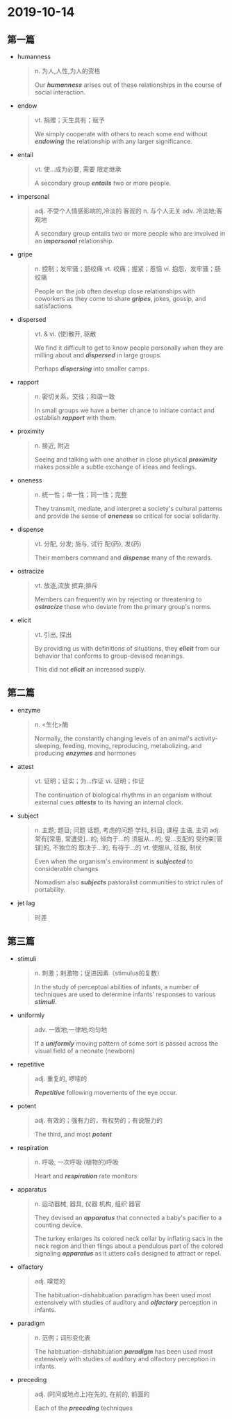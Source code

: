 # 2019-10-14

## 第一篇

* humanness

  > n. 为人,人性,为人的资格
  >
  > Our ***humanness*** arises out of these relationships in the course of social interaction.

* endow

  > vt. 捐赠；天生具有；赋予
  >
  > We simply cooperate with others to reach some end without ***endowing*** the relationship with any larger significance.

* entail

  > vt. 使…成为必要, 需要
  > 限定继承
  >
  > A secondary group ***entails*** two or more people.

* impersonal 

  > adj. 不受个人情感影响的,冷淡的
  > 客观的
  > n. 与个人无关
  > adv. 冷淡地;客观地
  >
  > A secondary group entails two or more people who are involved in an ***impersonal*** relationship.

* gripe

  > n. 控制；发牢骚；肠绞痛
  > vt. 绞痛；握紧；惹恼
  > vi. 抱怨，发牢骚；肠绞痛
  >
  > People on the job often develop close relationships with coworkers as they come to share ***gripes***, jokes, gossip, and satisfactions.

* dispersed 

  > vt. & vi. (使)散开, 驱散
  >
  > We find it difficult to get to know people personally when they are milling about and ***dispersed*** in large groups.
  >
  > Perhaps ***dispersing*** into smaller camps.

* rapport 

  > n. 密切关系，交往；和谐一致
  >
  > In small groups we have a better chance to initiate contact and establish ***rapport*** with them.

* proximity 

  > n. 接近, 附近
  >
  > Seeing and talking with one another in close physical ***proximity*** makes possible a subtle exchange of ideas and feelings.

* oneness 

  > n. 统一性；单一性；同一性；完整
  >
  > They transmit, mediate, and interpret a society's cultural patterns and provide the sense of ***oneness*** so critical for social solidarity.

* dispense 

  > vt. 分配, 分发; 施与, 试行
  > 配(药), 发(药)
  >
  > Their members command and ***dispense*** many of the rewards.

* ostracize 

  > vt. 放逐,流放
  > 摈弃;排斥
  >
  > Members can frequently win by rejecting or threatening to ***ostracize*** those who deviate from the primary group's norms.

* elicit

  > vt. 引出, 探出
  >
  > By providing us with definitions of situations, they ***elicit*** from our behavior that conforms to group-devised meanings. 
  >
  > This did not ***elicit*** an increased supply.

## 第二篇

* enzyme

  > n. <生化>酶
  >
  > Normally, the constantly changing levels of an animal's activity-sleeping, feeding, moving, reproducing, metabolizing, and producing ***enzymes*** and hormones

* attest

  > vt. 证明；证实；为…作证
  > vi. 证明；作证
  >
  > The continuation of biological rhythms in an organism without external cues ***attests*** to its having an internal clock.

* subject

  > n. 主题; 题目; 问题
  > 话题, 考虑的问题
  > 学科, 科目; 课程
  > 主语, 主词
  > adj. 常有[常患, 常遭受]…的; 倾向于…的
  > 须服从…的; 受…支配的
  > 受约束[管辖]的, 不独立的
  > 取决于…的, 有待于…的
  > vt. 使服从, 征服, 制伏
  >
  > Even when the organism's environment is ***subjected*** to considerable changes
  >
  > Nomadism also ***subjects*** pastoralist communities to strict rules of portability.  

* jet lag

  > 时差
## 第三篇

* stimuli

  > n. 刺激；剌激物；促进因素（stimulus的复数）
  >
  > In the study of perceptual abilities of infants, a number of techniques are used to determine infants' responses to various ***stimuli***.

* uniformly 

  > adv. 一致地;一律地;均匀地
  >
  > If a ***uniformly*** moving pattern of some sort is passed across the visual field of a neonate (newborn)

* repetitive 

  > adj. 重复的, 啰嗦的
  >
  > ***Repetitive*** following movements of the eye occur.

* potent

  > adj. 有效的；强有力的，有权势的；有说服力的
  >
  > The third, and most ***potent***

* respiration 

  > n. 呼吸, 一次呼吸
  > (植物的)呼吸
  >
  > Heart and ***respiration*** rate monitors

* apparatus 

  > n. 运动器械, 器具, 仪器
  > 机构, 组织
  > 器官
  >
  > They devised an ***apparatus*** that connected a baby's pacifier to a counting device.
  >
  > The turkey enlarges its colored neck collar by inflating sacs in the neck region and then flings about a pendulous part of the colored signaling ***apparatus*** as it utters calls designed to attract or repel.

* olfactory 

  > adj. 嗅觉的
  >
  > The habituation-dishabituation paradigm has been used most extensively with studies of auditory and ***olfactory*** perception in infants. 

* paradigm 

  > n. 范例；词形变化表
  >
  > The habituation-dishabituation ***paradigm*** has been used most extensively with studies of auditory and olfactory perception in infants. 

* preceding 

  > adj. (时间或地点上)在先的, 在前的, 前面的
  >
  > Each of the ***preceding*** techniques 

  

  